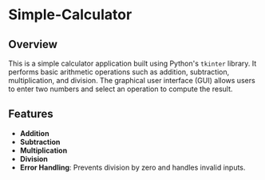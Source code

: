 # Simple-Calculator

## Overview

This is a simple calculator application built using Python's `tkinter` library. It performs basic arithmetic operations such as addition, subtraction, multiplication, and division. The graphical user interface (GUI) allows users to enter two numbers and select an operation to compute the result.

## Features

- **Addition**
- **Subtraction**
- **Multiplication**
- **Division**
- **Error Handling**: Prevents division by zero and handles invalid inputs.
